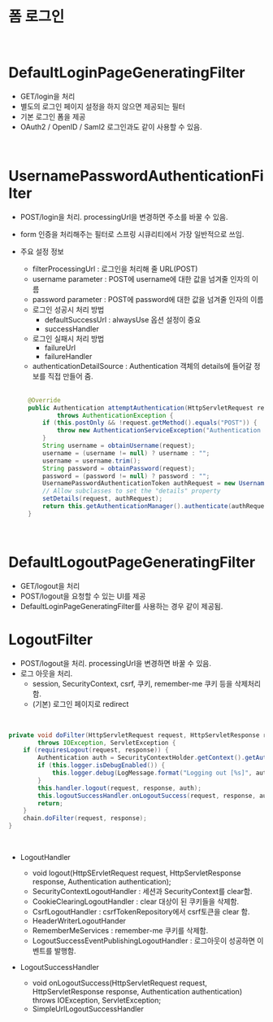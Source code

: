 # 폼 로그인
<br/>

# DefaultLoginPageGeneratingFilter
- GET/login을 처리
- 별도의 로그인 페이지 설정을 하지 않으면 제공되는 필터
- 기본 로그인 폼을 제공
- OAuth2 / OpenID / Saml2 로그인과도 같이 사용할 수 있음.

</br>

# UsernamePasswordAuthenticationFilter
- POST/login을 처리. processingUrl을 변경하면 주소를 바꿀 수 있음.
- form 인증을 처리해주는 필터로 스프링 시큐리티에서 가장 일반적으로 쓰임.
- 주요 설정 정보
  - filterProcessingUrl : 로그인을 처리해 줄 URL(POST)
  - username parameter : POST에 username에 대한 값을 넘겨줄 인자의 이름
  - password parameter : POST에 password에 대한 값을 넘겨줄 인자의 이름
  - 로그인 성공시 처리 방법
    - defaultSuccessUrl : alwaysUse 옵션 설정이 중요
    - successHandler
  - 로그인 실패시 처리 방법
    - failureUrl
    - failureHandler
  - authenticationDetailSource : Authentication 객체의 details에 들어갈 정보를 직접 만들어 줌.
  <br/>

  ```java
    @Override
    public Authentication attemptAuthentication(HttpServletRequest request, HttpServletResponse response)
            throws AuthenticationException {
        if (this.postOnly && !request.getMethod().equals("POST")) {
            throw new AuthenticationServiceException("Authentication method not supported: " + request.getMethod());
        }
        String username = obtainUsername(request);
        username = (username != null) ? username : "";
        username = username.trim();
        String password = obtainPassword(request);
        password = (password != null) ? password : "";
        UsernamePasswordAuthenticationToken authRequest = new UsernamePasswordAuthenticationToken(username, password);
        // Allow subclasses to set the "details" property
        setDetails(request, authRequest);
        return this.getAuthenticationManager().authenticate(authRequest);
    }

  ```

<br/>

# DefaultLogoutPageGeneratingFilter
- GET/logout을 처리
- POST/logout을 요청할 수 있는 UI를 제공
- DefaultLoginPageGeneratingFilter를 사용하는 경우 같이 제공됨.

# LogoutFilter
- POST/logout을 처리. processingUrl을 변경하면 바꿀 수 있음.
- 로그 아웃을 처리.
  - session, SecurityContext, csrf, 쿠키, remember-me 쿠키 등을 삭제처리 함.
  - (기본) 로그인 페이지로 redirect

<br/>

```java
private void doFilter(HttpServletRequest request, HttpServletResponse response, FilterChain chain)
		throws IOException, ServletException {
	if (requiresLogout(request, response)) {
		Authentication auth = SecurityContextHolder.getContext().getAuthentication();
		if (this.logger.isDebugEnabled()) {
			this.logger.debug(LogMessage.format("Logging out [%s]", auth));
		}
		this.handler.logout(request, response, auth);
		this.logoutSuccessHandler.onLogoutSuccess(request, response, auth);
		return;
	}
	chain.doFilter(request, response);
}

```

<br/>

- LogoutHandler
  - void logout(HttpSErvletRequest request, HttpServletResponse response, Authentication authentication);
  - SecurityContextLogoutHandler : 세션과 SecurityContext를 clear함.
  - CookieClearingLogoutHandler : clear 대상이 된 쿠키들을 삭제함.
  - CsrfLogoutHandler : csrfTokenRepository에서 csrf토큰을 clear 함.
  - HeaderWriterLogoutHander
  - RememberMeServices : remember-me 쿠키를 삭제함.
  - LogoutSuccessEventPublishingLogoutHandler : 로그아웃이 성공하면 이벤트를 발행함.

- LogoutSuccessHandler
  - void onLogoutSuccess(HttpServletRequest request, HttpServletResponse response, Authentication authentication) throws IOException, ServletException;
  - SimpleUrlLogoutSuccessHandler